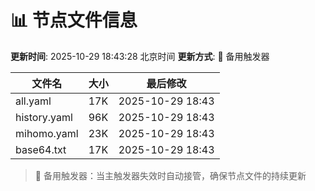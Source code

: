 # 📊 节点文件信息

**更新时间**: 2025-10-29 18:43:28 北京时间
**更新方式**: 🔄 备用触发器

| 文件名 | 大小 | 最后修改 |
|--------|------|----------|
| all.yaml | 17K | 2025-10-29 18:43 |
| history.yaml | 96K | 2025-10-29 18:43 |
| mihomo.yaml | 23K | 2025-10-29 18:43 |
| base64.txt | 17K | 2025-10-29 18:43 |

> 🔄 备用触发器：当主触发器失效时自动接管，确保节点文件的持续更新
